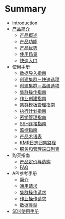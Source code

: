 # Summary

* [Introduction](README.md)
* [产品简介](chan_pin_jian_jie.md)
   * [产品概述](chan_pin_gai_shu.md)
   * [产品功能](chan_pin_gong_neng.md)
   * [产品优势](chan_pin_you_shi.md)
   * [使用场景](shi_yong_chang_jing.md)
   * [快速入门](kuai_su_ru_men.md)
* 使用手册
   * [数据导入指南](shu_ju_dao_ru_zhi_nan.md)
   * [创建集群－快速选项](chuang_jian_ji_qun_kuai_su_xuan_xiang.md)
   * [创建集群－高级选项](chuang_jian_ji_qun_gao_ji_xuan_xiang.md)
   * [集群操作指南](ji_qun_cao_zuo_zhi_nan.md)
   * [作业创建指南](zuo_ye_chuang_jian_zhi_nan.md)
   * [集群模板管理指南](ji_qun_mu_ban_guan_li_zhi_nan.md)
   * [执行计划指南](zhi_xing_ji_hua_zhi_nan.md)
   * [密钥管理指南](mi_yao_guan_li_zhi_nan.md)
   * [SSH连接指南](sshlian_jie_zhi_nan.md)
   * [监控指南](jian_kong_zhi_nan.md)
   * [产品术语表](chan_pin_zhu_yu_biao.md)
   * [KMR日志归集路径](kmrri_zhi_gui_ji_lu_jing.md)
   * [服务和管理端口列表](fu_wu_he_guan_li_duan_kou_lie_biao.md)
* 购买指南
   * [产品定价与选购](chan_pin_ding_jia_yu_xuan_gou.md)
   * [FAQ](faq.md)
* API参考手册
   * [简介](jian_jie.md)
   * [通用请求](tong_yong_qing_qiu.md)
   * [集群操作请求](ji_qun_cao_zuo_qing_qiu.md)
   * [作业操作请求](zuo_ye_cao_zuo_qing_qiu.md)
   * [数据类型](shu_ju_lei_xing.md)
* [SDK使用手册](sdkshi_yong_shou_ce.md)

